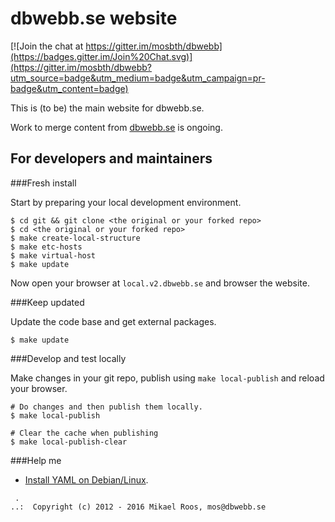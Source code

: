 dbwebb.se website
================================

[![Join the chat at https://gitter.im/mosbth/dbwebb](https://badges.gitter.im/Join%20Chat.svg)](https://gitter.im/mosbth/dbwebb?utm_source=badge&utm_medium=badge&utm_campaign=pr-badge&utm_content=badge)

This is (to be) the main website for dbwebb.se.

Work to merge content from [dbwebb.se](http://dbwebb.se) is ongoing.



For developers and maintainers
--------------------------------



###Fresh install

Start by preparing your local development environment.

```
$ cd git && git clone <the original or your forked repo>
$ cd <the original or your forked repo>
$ make create-local-structure
$ make etc-hosts
$ make virtual-host
$ make update
```

Now open your browser at `local.v2.dbwebb.se` and browser the website.



###Keep updated

Update the code base and get external packages.

```
$ make update
```



###Develop and test locally

Make changes in your git repo, publish using `make local-publish` and reload your browser.

```
# Do changes and then publish them locally.
$ make local-publish

# Clear the cache when publishing
$ make local-publish-clear
```



###Help me

* [Install YAML on Debian/Linux](http://dbwebb.se/t/5244).



```                                                            
 .                                                             
..:  Copyright (c) 2012 - 2016 Mikael Roos, mos@dbwebb.se   
```                                                            
